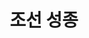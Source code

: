 ---
layout: hubs
key: Q484006
title: 조선 성종
name: 조선 성종
description: 조선의 9대 임금
score: 0.011218463065596825
degree: 19
---
